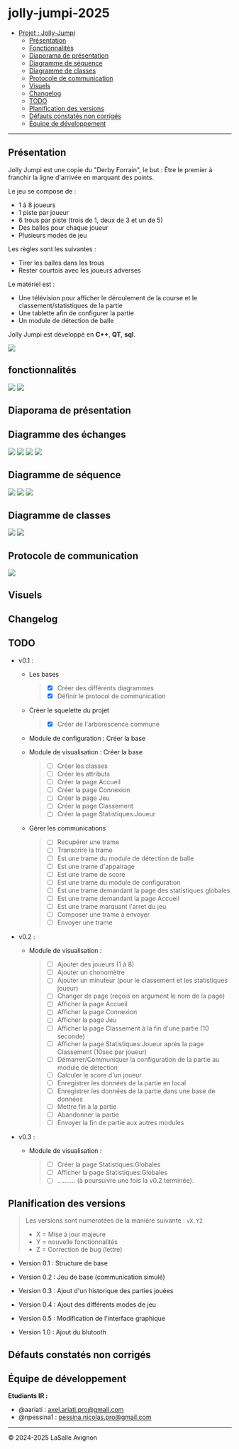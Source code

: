 # jolly-jumpi-2025


- [Projet : Jolly-Jumpi](#jolly-jumpi-2025)
  - [Présentation](#présentation)
  - [Fonctionnalités](#fonctionnalités)
  - [Diaporama de présentation](#diaporama-de-présentation)
  - [Diagramme de séquence](#diagramme-de-séquence)
  - [Diagramme de classes](#diagramme-de-classes)
  - [Protocole de communication](#Protocole-de-communication)
  - [Visuels](#visuels)
  - [Changelog](#changelog)
  - [TODO](#todo)
  - [Planification des versions](#planification-des-versions)
  - [Défauts constatés non corrigés](#défauts-constatés-non-corrigés)
  - [Équipe de développement](#équipe-de-développement)

---


## Présentation

Jolly Jumpi est une copie du "Derby Forrain", le but : Être le premier à franchir la ligne d'arrivée en marquant des points.

Le jeu se compose de :

- 1 à 8 joueurs
- 1 piste par joueur
- 6 trous par piste (trois de 1, deux de 3 et un de 5)
- Des balles pour chaque joueur
- Plusieurs modes de jeu

Les règles sont les suivantes :

- Tirer les balles dans les trous
- Rester courtois avec les joueurs adverses

Le matériel est :

- Une télévision pour afficher le déroulement de la course et le classement/statistiques de la partie
- Une tablette afin de configurer la partie
- Un module de détection de balle

Jolly Jumpi est développé en **C++**, **QT**, **sql**.

![](./images/Readme/compositionSysteme.webp)

## fonctionnalités

![](./images/Readme/DiagrammeCasUtilisation-moduleConfiguration.webp)
![](./images/Readme/DiagrammeCasUtilisation-moduleVisualisation.webp)

## Diaporama de présentation


## Diagramme des échanges

![](./images/Readme/DiagrammeDesEchanges-Configuration.webp)
![](./images/Readme/DiagrammeDesEchanges-GestionPartie.webp)
![](./images/Readme/DiagrammeDesEchanges-AfficherStat.webp)
![](./images/Readme/DiagrammeDesEchanges-InterromprePartie.webp)


## Diagramme de séquence

![](./images/Readme/DiagrammeDeSequence-GestionPartie.webp)
![](./images/Readme/DiagrammeDeSequence-Statistiques.webp)
![](./images/Readme/DiagrammeDeSequence-InterromprePartie.webp)

## Diagramme de classes

![](./images/Readme/DiagrammeDeClasse-moduleConfiguration.webp)
![](./images/Readme/DiagrammeDeClasse-moduleVisualisation.webp)

## Protocole de communication

![](./images/Readme/ProtocolCommunication.webp)

## Visuels



## Changelog



## TODO

- v0.1 :

  - Les bases

    > - [X] Créer des différents diagrammes
    > - [X] Définir le protocol de communication

  - Créer le squelette du projet

    > - [X] Créer de l'arborescence commune

  - Module de configuration : Créer la base



  - Module de visualisation : Créer la base

    > - [ ] Créer les classes
    > - [ ] Créer les attributs
    > - [ ] Créer la page Accueil
    > - [ ] Créer la page Connexion
    > - [ ] Créer la page Jeu
    > - [ ] Créer la page Classement
    > - [ ] Créer la page Statistiques:Joueur
  
  - Gérer les communications

    > - [ ] Recupérer une trame
    > - [ ] Transcrire la trame
    > - [ ] Est une trame du module de détection de balle
    > - [ ] Est une trame d'appairage
    > - [ ] Est une trame de score
    > - [ ] Est une trame du module de configuration
    > - [ ] Est une trame demandant la page des statistiques globales
    > - [ ] Est une trame demandant la page Accueil
    > - [ ] Est une trame marquant l'arret du jeu
    > - [ ] Composer une trame à envoyer
    > - [ ] Envoyer une trame

- v0.2 :

  - Module de visualisation : 

    > - [ ] Ajouter des joueurs (1 à 8)
    > - [ ] Ajouter un chonomètre
    > - [ ] Ajouter un minuteur (pour le classement et les statistiques joueur)
    > - [ ] Changer de page (reçois en argument le nom de la page)
    > - [ ] Afficher la page Accueil
    > - [ ] Afficher la page Connexion
    > - [ ] Afficher la page Jeu
    > - [ ] Afficher la page Classement à la fin d'une partie (10 seconde)
    > - [ ] Afficher la page Statistiques:Joueur après la page Classement (10sec par joueur)
    > - [ ] Démarrer/Communiquer la configuration de la partie au module de détection
    > - [ ] Calculer le score d'un joueur
    > - [ ] Enregistrer les données de la partie en local
    > - [ ] Enregistrer les données de la partie dans une base de données
    > - [ ] Mettre fin à la partie
    > - [ ] Abandonner la partie
    > - [ ] Envoyer la fin de partie aux autres modules

- v0.3 :

  - Module de visualisation : 

    > - [ ] Créer la page Statistiques:Globales
    > - [ ] Afficher la page Statistiques:Globales
    > - [ ] .......... (à poursuivre une fois la v0.2 terminée).

## Planification des versions

> Les versions sont numérotées de la manière suivante : `vX.YZ`
>
> - X = Mise à jour majeure
> - Y = nouvelle fonctionnalités
> - Z = Correction de bug (lettre)

- Version 0.1 : Structure de base

- Version 0.2 : Jeu de base (communication simulé)

- Version 0.3 : Ajout d'un historique des parties jouées

- Version 0.4 : Ajout des différents modes de jeu

- Version 0.5 : Modification de l'interface graphique

- Version 1.0 : Ajout du blutooth

## Défauts constatés non corrigés



## Équipe de développement

**Etudiants IR :**
- @aariati : axel.ariati.pro@gmail.com
- @npessina1 : pessina.nicolas.pro@gmail.com

---

&copy; 2024-2025 LaSalle Avignon